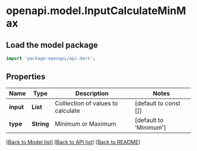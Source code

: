 # openapi.model.InputCalculateMinMax

## Load the model package
```dart
import 'package:openapi/api.dart';
```

## Properties
Name | Type | Description | Notes
------------ | ------------- | ------------- | -------------
**input** | **List<num>** | Colllection of values to calculate | [default to const []]
**type** | **String** | Minimum or Maximum | [default to 'Minimum']

[[Back to Model list]](../README.md#documentation-for-models) [[Back to API list]](../README.md#documentation-for-api-endpoints) [[Back to README]](../README.md)


